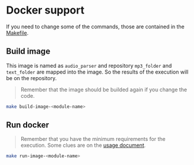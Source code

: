 # Docker support

If you need to change some of the commands, those are contained in the
[Makefile](../Makefile).

## Build image

This image is named as `audio_parser` and repository `mp3_folder`
and `text_folder` are mapped into the image. So the results of the
execution will be on the repository.

> Remember that the image should be builded again if you change the code.

```bash
make build-image-<module-name>
```

## Run docker

> Remember that you have the minimum requirements for the execution. Some clues
> are on the [usage document](./usage.md).

```bash
make run-image-<module-name>
```
